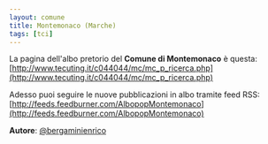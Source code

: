 ```yaml
---
layout: comune
title: Montemonaco (Marche)
tags: [tci]
---
```


La pagina dell'albo pretorio del **Comune di Montemonaco** è questa: [http://www.tecuting.it/c044044/mc/mc_p_ricerca.php](http://www.tecuting.it/c044044/mc/mc_p_ricerca.php)

Adesso puoi seguire le nuove pubblicazioni in albo tramite feed RSS: [http://feeds.feedburner.com/AlbopopMontemonaco](http://feeds.feedburner.com/AlbopopMontemonaco)


**Autore**: [@bergaminienrico](https://twitter.com/bergaminienrico)
